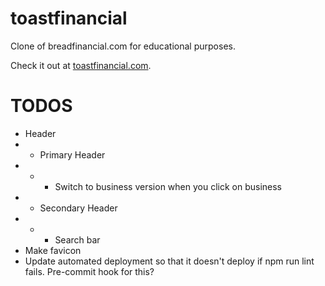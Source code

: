 # toastfinancial

Clone of breadfinancial.com for educational purposes.

Check it out at [toastfinancial.com](https://toastfinancial.com/).

# TODOS

- Header
- - Primary Header
- - - Switch to business version when you click on business
- - Secondary Header
- - - Search bar
- Make favicon
- Update automated deployment so that it doesn't deploy if npm run lint fails. Pre-commit hook for this?

